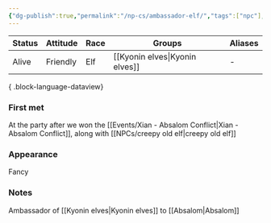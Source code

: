 ```yaml
---
{"dg-publish":true,"permalink":"/np-cs/ambassador-elf/","tags":["npc"],"dgShowBacklinks":true,"dgShowLocalGraph":true,"noteIcon":"npc","created":"2023-12-29T23:26:13.713+01:00","updated":"2024-01-13T10:24:01.066+01:00"}
---
```


| Status | Attitude | Race | Groups           | Aliases |
| ------ | -------- | ---- | ---------------- | ------- |
| Alive  | Friendly | Elf  | [[Kyonin elves\|Kyonin elves]] | \-      |

{ .block-language-dataview}
### First met
At the party after we won the [[Events/Xian - Absalom Conflict\|Xian - Absalom Conflict]], along with [[NPCs/creepy old elf\|creepy old elf]]
### Appearance
Fancy
### Notes
Ambassador of [[Kyonin elves\|Kyonin elves]] to [[Absalom\|Absalom]]